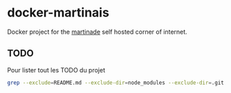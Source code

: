 # docker-martinais

Docker project for the [martinade](https://martinade.fr) self hosted corner of internet.

## TODO

Pour lister tout les TODO du projet
```bash
grep --exclude=README.md --exclude-dir=node_modules --exclude-dir=.git -r TODO
```
